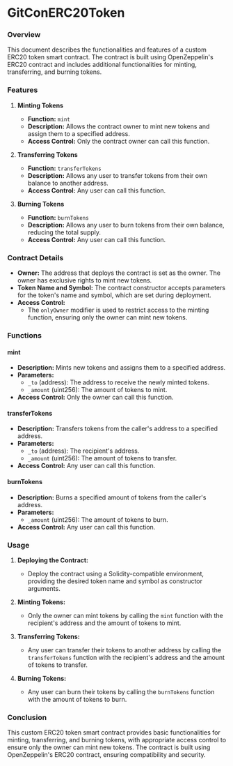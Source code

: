 # GitConERC20Token

### Overview

This document describes the functionalities and features of a custom ERC20 token smart contract. The contract is built using OpenZeppelin's ERC20 contract and includes additional functionalities for minting, transferring, and burning tokens.

### Features

1. **Minting Tokens**
   - **Function:** `mint`
   - **Description:** Allows the contract owner to mint new tokens and assign them to a specified address.
   - **Access Control:** Only the contract owner can call this function.

2. **Transferring Tokens**
   - **Function:** `transferTokens`
   - **Description:** Allows any user to transfer tokens from their own balance to another address.
   - **Access Control:** Any user can call this function.

3. **Burning Tokens**
   - **Function:** `burnTokens`
   - **Description:** Allows any user to burn tokens from their own balance, reducing the total supply.
   - **Access Control:** Any user can call this function.

### Contract Details

- **Owner:** The address that deploys the contract is set as the owner. The owner has exclusive rights to mint new tokens.
- **Token Name and Symbol:** The contract constructor accepts parameters for the token's name and symbol, which are set during deployment.
- **Access Control:** 
  - The `onlyOwner` modifier is used to restrict access to the minting function, ensuring only the owner can mint new tokens.

### Functions

#### mint
- **Description:** Mints new tokens and assigns them to a specified address.
- **Parameters:**
  - `_to` (address): The address to receive the newly minted tokens.
  - `_amount` (uint256): The amount of tokens to mint.
- **Access Control:** Only the owner can call this function.

#### transferTokens
- **Description:** Transfers tokens from the caller's address to a specified address.
- **Parameters:**
  - `_to` (address): The recipient's address.
  - `_amount` (uint256): The amount of tokens to transfer.
- **Access Control:** Any user can call this function.

#### burnTokens
- **Description:** Burns a specified amount of tokens from the caller's address.
- **Parameters:**
  - `_amount` (uint256): The amount of tokens to burn.
- **Access Control:** Any user can call this function.

### Usage

1. **Deploying the Contract:**
   - Deploy the contract using a Solidity-compatible environment, providing the desired token name and symbol as constructor arguments.

2. **Minting Tokens:**
   - Only the owner can mint tokens by calling the `mint` function with the recipient's address and the amount of tokens to mint.

3. **Transferring Tokens:**
   - Any user can transfer their tokens to another address by calling the `transferTokens` function with the recipient's address and the amount of tokens to transfer.

4. **Burning Tokens:**
   - Any user can burn their tokens by calling the `burnTokens` function with the amount of tokens to burn.

### Conclusion

This custom ERC20 token smart contract provides basic functionalities for minting, transferring, and burning tokens, with appropriate access control to ensure only the owner can mint new tokens. The contract is built using OpenZeppelin's ERC20 contract, ensuring compatibility and security.

